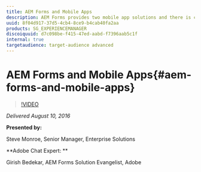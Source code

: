 ```yaml
---
title: AEM Forms and Mobile Apps
description: AEM Forms provides two mobile app solutions and there is confusion over what is and isn’t supported in each. This session will provide a description of each app and the pros (and cons) of using one version over the other.
uuid: 8f04d917-37d5-4cb4-8ce9-b4cab40fa2aa
products: SG_EXPERIENCEMANAGER
discoiquuid: d7c098be-f415-47ed-aabd-f7396aab5c1f
internal: true
targetaudience: target-audience advanced
---
```


# AEM Forms and Mobile Apps{#aem-forms-and-mobile-apps}

>[!VIDEO](https://video.tv.adobe.com/v/19691/?quality=9)

*Delivered August 10, 2016*

**Presented by:**

Steve Monroe, Senior Manager, Enterprise Solutions

**Adobe Chat Expert: **

Girish Bedekar, AEM Forms Solution Evangelist, Adobe 
